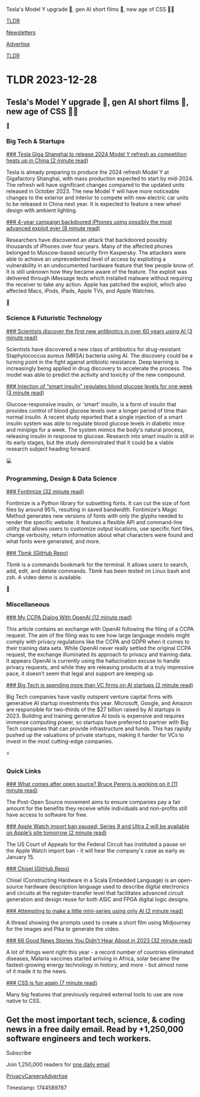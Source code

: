 Tesla's Model Y upgrade 🚗, gen AI short films 🤖, new age of CSS 👨‍💻

[TLDR](/)

[Newsletters](/newsletters)

[Advertise](https://advertise.tldr.tech/)

[TLDR](/)

# TLDR 2023-12-28

## Tesla's Model Y upgrade 🚗, gen AI short films 🤖, new age of CSS 👨‍💻

📱

### Big Tech & Startups

[### Tesla Giga Shanghai to release 2024 Model Y refresh as competition heats up in China (2 minute read)](https://www.teslarati.com/tesla-modely-y-refresh-china-2024/?utm_source=tldrnewsletter)

Tesla is already preparing to produce the 2024 refresh Model Y at Gigafactory Shanghai, with mass production expected to start by mid-2024. The refresh will have significant changes compared to the updated units released in October 2023. The new Model Y will have more noticeable changes to the exterior and interior to compete with new electric car units to be released in China next year. It is expected to feature a new wheel design with ambient lighting.

[### 4-year campaign backdoored iPhones using possibly the most advanced exploit ever (8 minute read)](https://arstechnica.com/security/2023/12/exploit-used-in-mass-iphone-infection-campaign-targeted-secret-hardware-feature/?utm_source=tldrnewsletter)

Researchers have discovered an attack that backdoored possibly thousands of iPhones over four years. Many of the affected phones belonged to Moscow-based security firm Kaspersky. The attackers were able to achieve an unprecedented level of access by exploiting a vulnerability in an undocumented hardware feature that few people know of. It is still unknown how they became aware of the feature. The exploit was delivered through iMessage texts which installed malware without requiring the receiver to take any action. Apple has patched the exploit, which also affected Macs, iPods, iPads, Apple TVs, and Apple Watches.

🚀

### Science & Futuristic Technology

[### Scientists discover the first new antibiotics in over 60 years using AI (3 minute read)](https://www.euronews.com/next/2023/12/20/scientists-discover-the-first-new-antibiotics-in-over-60-years-using-ai?utm_source=tldrnewsletter)

Scientists have discovered a new class of antibiotics for drug-resistant Staphylococcus aureus (MRSA) bacteria using AI. The discovery could be a turning point in the fight against antibiotic resistance. Deep learning is increasingly being applied in drug discovery to accelerate the process. The model was able to predict the activity and toxicity of the new compound.

[### Injection of “smart insulin” regulates blood glucose levels for one week (3 minute read)](https://arstechnica.com/health/2023/12/injection-of-smart-insulin-regulates-blood-glucose-levels-for-one-week/?utm_source=tldrnewsletter)

Glucose-responsive insulin, or 'smart' insulin, is a form of insulin that provides control of blood glucose levels over a longer period of time than normal insulin. A recent study reported that a single injection of a smart insulin system was able to regulate blood glucose levels in diabetic mice and minipigs for a week. The system mimics the body's natural process, releasing insulin in response to glucose. Research into smart insulin is still in its early stages, but the study demonstrated that it could be a viable research subject heading forward.

💻

### Programming, Design & Data Science

[### Fontimize (32 minute read)](https://daveon.design/introducing-fontimize-subset-fonts-to-exactly-and-only-your-websites-used-characters.html?utm_source=tldrnewsletter)

Fontimize is a Python library for subsetting fonts. It can cut the size of font files by around 95%, resulting in saved bandwidth. Fontimize's Magic Method generates new versions of fonts with only the glyphs needed to render the specific website. It features a flexible API and command-line utility that allows users to customize output locations, use specific font files, change verbosity, return information about what characters were found and what fonts were generated, and more.

[### Tbmk (GitHub Repo)](https://github.com/linhx/tbmk?utm_source=tldrnewsletter)

Tbmk is a commands bookmark for the terminal. It allows users to search, add, edit, and delete commands. Tbmk has been tested on Linux bash and zsh. A video demo is available.

🎁

### Miscellaneous

[### My CCPA Dialog With OpenAI (12 minute read)](https://www.dbreunig.com/2023/12/27/openai-ccpa-request.html?utm_source=tldrnewsletter)

This article contains an exchange with OpenAI following the filing of a CCPA request. The aim of the filing was to see how large language models might comply with privacy regulations like the CCPA and GDPR when it comes to their training data sets. While OpenAI never really settled the original CCPA request, the exchange illuminated its approach to privacy and training data. It appears OpenAI is currently using the hallucination excuse to handle privacy requests, and while they are releasing products at a truly impressive pace, it doesn't seem that legal and support are keeping up.

[### Big Tech is spending more than VC firms on AI startups (2 minute read)](https://arstechnica.com/ai/2023/12/big-tech-is-spending-more-than-vc-firms-on-ai-startups/?utm_source=tldrnewsletter)

Big Tech companies have vastly outspent venture capital firms with generative AI startup investments this year. Microsoft, Google, and Amazon are responsible for two-thirds of the $27 billion raised by AI startups in 2023. Building and training generative AI tools is expensive and requires immense computing power, so startups have preferred to partner with Big Tech companies that can provide infrastructure and funds. This has rapidly pushed up the valuations of private startups, making it harder for VCs to invest in the most cutting-edge companies.

⚡

### Quick Links

[### What comes after open source? Bruce Perens is working on it (11 minute read)](https://www.theregister.com/2023/12/27/bruce_perens_post_open/?utm_source=tldrnewsletter)

The Post-Open Source movement aims to ensure companies pay a fair amount for the benefits they receive while individuals and non-profits still have access to software for free.

[### Apple Watch import ban paused; Series 9 and Ultra 2 will be available on Apple’s site tomorrow (2 minute read)](https://techcrunch.com/2023/12/27/apple-watch-ban-import-paused/?utm_source=tldrnewsletter)

The US Court of Appeals for the Federal Circuit has instituted a pause on the Apple Watch import ban - it will hear the company's case as early as January 15.

[### Chisel (GitHub Repo)](https://github.com/chipsalliance/chisel?utm_source=tldrnewsletter)

Chisel (Constructing Hardware in a Scala Embedded Language) is an open-source hardware description language used to describe digital electronics and circuits at the register-transfer level that facilitates advanced circuit generation and design reuse for both ASIC and FPGA digital logic designs.

[### Attempting to make a little mini-series using only AI (2 minute read)](https://twitter.com/nickfloats/status/1739871246186119387?utm_source=tldrnewsletter)

A thread showing the prompts used to create a short film using Midjourney for the images and Pika to generate the video.

[### 66 Good News Stories You Didn't Hear About in 2023 (32 minute read)](https://futurecrunch.com/goodnews2023/?utm_source=tldrnewsletter)

A lot of things went right this year - a record number of countries eliminated diseases, Malaria vaccines started arriving in Africa, solar became the fastest-growing energy technology in history, and more - but almost none of it made it to the news.

[### CSS is fun again (7 minute read)](https://pdx.su/blog/2023-10-25-css-is-fun-again/?utm_source=tldrnewsletter)

Many big features that previously required external tools to use are now native to CSS.

## Get the most important tech, science, & coding news in a free daily email. Read by +1,250,000 software engineers and tech workers.

Subscribe

Join 1,250,000 readers for [one daily email](/api/latest/tech)

[Privacy](/privacy)[Careers](https://jobs.ashbyhq.com/tldr.tech)[Advertise](/tech/advertise)

Timestamp: 1744589787